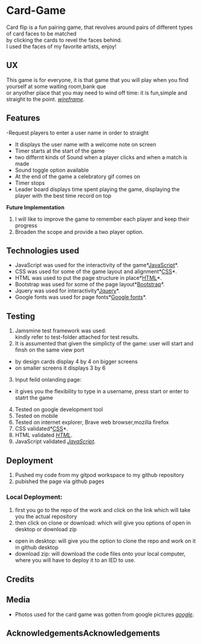 # Card-Game

Card flip is a fun pairing game, that revolves around pairs of different types of card faces to be matched  
by clicking the cards to revel the faces behind.   
I used the faces of my favorite artists, enjoy!

## UX

This game is for everyone, it is that game that you will play when you find yourself at some waiting room,bank que   
or anyother place that you may need to wind off time: it is fun,simple and straight to the point.
*[wireframe](card-game/wireframe/card-flip-wireframe.pdf)*.


## Features

-Request players to enter a user name in order to straight
- It displays the user name with a welcome note on screen
- Timer starts at the start of the game 
- two differnt kinds of Sound when a player clicks and when a match is made
- Sound toggle option available 
- At the end of the game a celebratory gif comes on 
- Timer stops
- Leader board displays time spent playing the game, displaying the player with the best time record on top 

**Future Implementation**
1. I will like to improve the game to remember each player and keep their progress
2. Broaden the scope and  provide a two player option.

## Technologies used 
- JavaScript was used for the interactivity of the game*[JavaScript](https://www.ecma-international.org/)*.
- CSS was used for some of the game layout and alignment*[CSS](https://www.w3.org/Style/CSS/Overview.en.html)*.
- HTML was used to put the page structure in place*[HTML](https://validator.w3.org/)*.
- Bootstrap was used for some of the page layout*[Bootstrap](https://getbootstrap.com/)*.
- Jquery was used for interactivity*[Jquery](https://www.markdownguide.org)*.
- Google fonts was used for page fonts*[Google fonts](https://fonts.google.com/)*.

## Testing

1. Jamsmine test framework was used:   
kindly refer to test-folder attached for test results.
2. It is assumented that given the simplicty of the game: user will start and finsh on  the same view port 
- by design cards display 4 by 4 on bigger screens
- on smaller screens it displays 3 by 6
3. Input feild onlanding page: 
- it gives you the flexibility to  type in a username, press start or enter to statrt the game
4. Tested on google development tool
5. Tested on mobile
6. Tested on internet explorer, Brave web browser,mozilla firefox
7. CSS validated*[CSS](https://jigsaw.w3.org/css-validator/)*.
8. HTML validated *[HTML](https://validator.w3.org/)*.
9. JavaScript validated *[JavaScript](https://esprima.org/demo/validate.html)*.

## Deployment

1. Pushed my code from my gitpod workspace to my github repository
2. pubished the page via github pages
### Local Deployment:
1. first you go to the repo of the work and click on the link which will take you the actual repository
2. then click on clone or download: which will give you options of open in desktop or download zip
- open in desktop: will give you the option to clone the repo and work on it in github desktop 
- download zip: will download the code files onto your local computer, where you will have to deploy it to an IED to use.

## Credits



## Media 

- Photos used for the card game was gotten from google pictures 
*[google](https://www.google.com/)*.

## AcknowledgementsAcknowledgements




